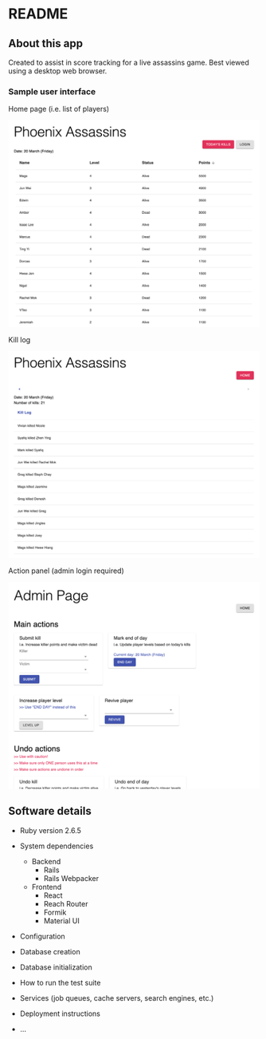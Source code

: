 # README

## About this app

Created to assist in score tracking for a live assassins game. Best viewed using a desktop web browser.

### Sample user interface

Home page (i.e. list of players)

![Player list](/docs/Screenshot-HomePage.png)

Kill log

![Kill log](/docs/Screenshot-KillLog.png)

Action panel (admin login required)

![Admin action panel](/docs/Screenshot-AdminPage.png)

## Software details

* Ruby version 2.6.5

* System dependencies

  * Backend
    * Rails
    * Rails Webpacker
  * Frontend
    * React
    * Reach Router
    * Formik
    * Material UI

* Configuration

* Database creation

* Database initialization

* How to run the test suite

* Services (job queues, cache servers, search engines, etc.)

* Deployment instructions

* ...
